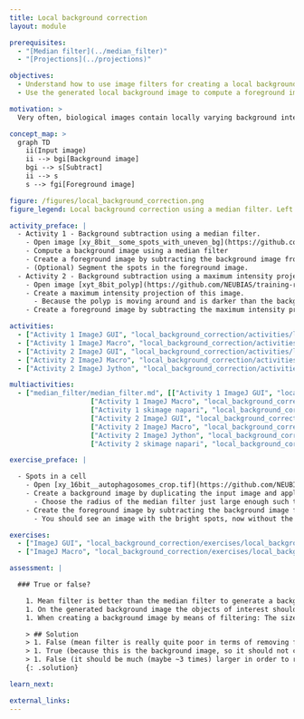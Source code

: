 ```yaml
---
title: Local background correction
layout: module

prerequisites:
  - "[Median filter](../median_filter)"
  - "[Projections](../projections)"

objectives:
  - Understand how to use image filters for creating a local background image
  - Use the generated local background image to compute a foreground image

motivation: >
  Very often, biological images contain locally varying background intensities. This hampers both segmentation and intensity quantification. However, often it is possible to generate a background image that can be subtracted in order to yield a foreground image with zero background. It is very important to know about this, because removing spatially varying background is a prevalent task in bioimage analysis.

concept_map: >
  graph TD
    ii(Input image)
    ii --> bgi[Background image]
    bgi --> s[Subtract]
    ii --> s
    s --> fgi[Foreground image]

figure: /figures/local_background_correction.png
figure_legend: Local background correction using a median filter. Left - Raw data. Middle - Median filtered image (background). Right - Difference image (foreground).

activity_preface: |
  - Activity 1 - Background subtraction using a median filter.
    - Open image [xy_8bit__some_spots_with_uneven_bg](https://github.com/NEUBIAS/training-resources/raw/master/image_data/xy_8bit__some_spots_with_uneven_bg.tif)
    - Compute a background image using a median filter
    - Create a foreground image by subtracting the background image from the input image
    - (Optional) Segment the spots in the foreground image.
  - Activity 2 - Background subtraction using a maximum intensity projection.
    - Open image [xyt_8bit_polyp](https://github.com/NEUBIAS/training-resources/raw/master/image_data/xyt_8bit_polyp.tif)
    - Create a maximum intensity projection of this image.
      - Because the polyp is moving around and is darker than the background this will create a background image.
    - Create a foreground image by subtracting the maximum intensity projection from the original image.

activities:
  - ["Activity 1 ImageJ GUI", "local_background_correction/activities/local_background_correction_imagejgui.md", "markdown"]
  - ["Activity 1 ImageJ Macro", "local_background_correction/activities/local_background_correction_imagejmacro.ijm", "java"]
  - ["Activity 2 ImageJ GUI", "local_background_correction/activities/local_background_correction_activity2_gui.md", "markdown"]
  - ["Activity 2 ImageJ Macro", "local_background_correction/activities/local_background_correction_activity2_macro.ijm", "java"]
  - ["Activity 2 ImageJ Jython", "local_background_correction/activities/local_background_correction_activity2_jython.py", "python"]

multiactivities:
  - ["median_filter/median_filter.md", [["Activity 1 ImageJ GUI", "local_background_correction/local_background_correction_imagejgui.md", "markdown"],
					["Activity 1 ImageJ Macro", "local_background_correction/local_background_correction_imagejmacro.ijm", "java"],
					["Activity 1 skimage napari", "local_background_correction/local_background_correction_activity1_skimage_napari.py", "python"],					
					["Activity 2 ImageJ GUI", "local_background_correction/local_background_correction_activity2_gui.md", "markdown"],
					["Activity 2 ImageJ Macro", "local_background_correction/local_background_correction_activity2_macro.ijm", "java"],
					["Activity 2 ImageJ Jython", "local_background_correction/local_background_correction_activity2_jython.py", "python"],
					["Activity 2 skimage napari", "local_background_correction/local_background_correction_activity2_skimage_napari.py", "python"]]]

exercise_preface: |

  - Spots in a cell
    - Open [xy_16bit__autophagosomes_crop.tif](https://github.com/NEUBIAS/training-resources/raw/master/image_data/xy_16bit__autophagosomes_crop.tif)
    - Create a background image by duplicating the input image and applying a median filter to it.
      - Choose the radius of the median filter just large enough such that the bright spots dissappear.
    - Create the foreground image by subtracting the background image from the input image.
      - You should see an image with the bright spots, now without the uneven background.

exercises:
  - ["ImageJ GUI", "local_background_correction/exercises/local_background_correction_imagejgui.md"]
  - ["ImageJ Macro", "local_background_correction/exercises/local_background_correction_imagejmacro.ijm"]

assessment: |

  ### True or false?

    1. Mean filter is better than the median filter to generate a background image.
    1. On the generated background image the objects of interest should not be visible.
    1. When creating a background image by means of filtering: The size of the filter's structuring element should be much smaller than the size of the objects.

    > ## Solution
    > 1. False (mean filter is really quite poor in terms of removing foreground information)
    > 1. True (because this is the background image, so it should not contain any foreground information)
    > 1. False (it should be much (maybe ~3 times) larger in order to remove the objects from the image)
    {: .solution}

learn_next:

external_links:
---
```

